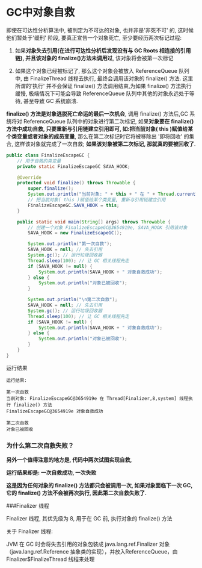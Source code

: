 # GC中对象自救

即使在可达性分析算法中, 被判定为不可达的对象, 也并非是'非死不可' 的, 这时候他们暂处于'缓刑' 阶段, 要真正宣告一个对象死亡, 至少要经历两次标记过程: 



1. 如果**对象失去引用(在进行可达性分析后发现没有与 GC Roots 相连接的引用链), 并且该对象的 finalize()方法未调用过**, 该对象将会被第一次标记



2. 如果这个对象已经被标记了, 那么这个对象会被放入 ReferenceQueue 队列中, 由 FinalizeThread 线程去执行, 最终会调用该对象的 finalize() 方法. 这里所谓的'执行' 并不会保证 finalize() 方法调用结束,为如果 finalize() 方法执行缓慢, 极端情况下可能会导致 ReferenceQueue 队列中其他的对象永远处于等待, 甚至导致 GC 系统崩溃.

**finalize() 方法是对象逃脱死亡命运的最后一次机会**, 调用 finalize() 方法后,GC 系统将对 ReferenceQueue 队列中的对象进行第二次标记, 如果**对象要在 finalize() 方法中成功自救, 只要重新与引用链建立引用即可, 如:把当前对象( this )赋值给某个类变量或者对象的成员变量**, 那么在第二次标记时它将被移除出 '即将回收' 的集合, 这样该对象就完成了一次自救; **如果该对象被第二次标记, 那就真的要被回收了**.    



```java
public class FinalizeEscapeGC {
	// 用于自救的类变量
	private static FinalizeEscapeGC SAVA_HOOK;

	@Override
	protected void finalize() throws Throwable {
		super.finalize();
		System.out.println("当前对象: " + this + " 在 " + Thread.currentThread() + " 线程执行 finalize() 方法");
		// 把当前对象( this )赋值给某个类变量, 重新与引用链建立引用
		FinalizeEscapeGC.SAVA_HOOK = this;
	}

	public static void main(String[] args) throws Throwable {
		// 创建一个对象 FinalizeEscapeGC@3654919e, SAVA_HOOK 引用该对象
		SAVA_HOOK = new FinalizeEscapeGC();

		System.out.println("第一次自救");
		SAVA_HOOK = null; // 失去引用
		System.gc(); // 运行垃圾回收器
		Thread.sleep(100); // 让 GC 相关线程先走
		if (SAVA_HOOK != null) {
			System.out.println(SAVA_HOOK + " 对象自救成功");
		} else {
			System.out.println("对象已被回收");
		}

		System.out.println("\n第二次自救");
		SAVA_HOOK = null; // 失去引用
		System.gc(); // 运行垃圾回收器
		Thread.sleep(100); // 让 GC 相关线程先走
		if (SAVA_HOOK != null) {
			System.out.println(SAVA_HOOK + " 对象自救成功");
		} else {
			System.out.println("对象已被回收");
		}
	}
}
```

运行结果

```
运行结果:

第一次自救
当前对象: FinalizeEscapeGC@3654919e 在 Thread[Finalizer,8,system] 线程执行 finalize() 方法
FinalizeEscapeGC@3654919e 对象自救成功

第二次自救
对象已被回收
```

### 为什么第二次自救失败？

**另外一个值得注意的地方是, 代码中两次试图实现自救,**

**运行结果却是: 一次自救成功, 一次失败**

**这是因为任何对象的 finalize() 方法都只会被调用一次, 如果对象面临下一次 GC, 它的 finalize() 方法不会被再次执行, 因此第二次自救失败了.**



###Finalizer 线程

Finalizer 线程, 其优先级为 8, 用于在 GC 前, 执行对象的 finalize() 方法

关于 Finalizer 线程:

JVM 在 GC 时会将失去引用的对象包装成 java.lang.ref.Finalizer 对象（java.lang.ref.Reference 抽象类的实现），并放入ReferenceQueue，由 Finalizer$FinalizeThread 线程来处理

